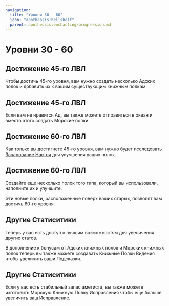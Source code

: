 ```yaml
---
navigation:
  title: "Уровни 30 - 60"
  icon: "apotheosis:hellshelf"
  parent: apotheosis:enchanting/progression.md
---
```


# Уровни 30 - 60

## Достижение 45-го ЛВЛ

Чтобы достичь 45-го уровня, вам нужно создать несколько <Color id="blue">Адских полок</Color> и добавить их к вашим существующим книжным полкам.

<Recipe id="apotheosis:hellshelf" />

## Достижение 45-го ЛВЛ

Если вам не нравится Ад, вы также можете отправиться в океан и вместо этого создать <Color id="blue">Морские полки</Color>.

<Recipe id="apotheosis:seashelf" />

## Достижение 60-го ЛВЛ

<ItemImage id="apotheosis:infused_hellshelf" />

Как только вы достигнете 45-го уровня, вам нужно будет исследовать [Зачарование Настоя](../table/infusion.md) для улучшения ваших полок.

## Достижение 60-го ЛВЛ

<ItemImage id="apotheosis:infused_seashelf" />

Создайте еще несколько полок того типа, который вы использовали, наполните их и улучшите.

Эти новые полки, расположенные поверх ваших старых, позволят вам достичь 60-го уровня.

## Другие Статиситики

<ItemImage id="apotheosis:sightshelf" />

Теперь у вас есть доступ к лучшим возможностям для увеличения других статов.

В дополнение к бонусам от Адских книжных полок и Морских книжных полок теперь вы также можете создавать <Color id="blue">Книжные Полки Видения</Color> чтобы увеличить ваши <Color hex="#00AAAA">Подсказки</Color>.

## Другие Статиситики

Если у вас есть стабильный запас аметиста, вы также можете изготовить <Color id="blue">Морскую Книжную Полку Исправления</Color> чтобы еще больше увеличить ваш <Color hex="#CCCC33">Исправление</Color>.

<Recipe id="apotheosis:rectifier" />

